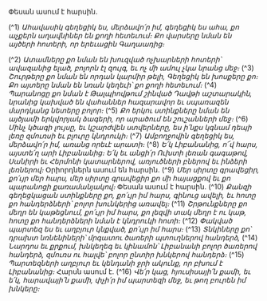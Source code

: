 
Փեսան ասում է հարսին.

(^1) _Ահավասիկ գեղեցիկ ես, մերձավո՛ր իմ,
գեղեցիկ ես ահա,
քո աչքերն աղավնիներ են
քողի հետեւում։
Քո վարսերը նման են այծերի հոտերի,
որ երեւացին Գաղաադից։_


(^2) _Ատամները քո նման են խուզված ոչխարների հոտերի՝
ավազանից ելած, բոլորն էլ զույգ,
եւ ոչ մի ամուլ չկա նրանց մեջ։_
(^3) _Շուրթերը քո նման են որդան կարմիր թելի,
Գեղեցիկ են խոսքերը քո։
Քո այտերը նման են նռան կեղեւի՝ քո քողի հետեւում։_
(^4) _Պարանոցը քո նման է Թալպիովթում շինված Դավթի աշտարակին,
նրանից կախված են վահաններ հազարավոր
եւ սպառազեն մարդկանց նետերը բոլոր։_
(^5) _Քո երկու ստինքները նման են այծյամի երկվորյակ ձագերի,
որ արածում են շուշանների մեջ։_
(^6) _Մինչ կծագի լույսը, եւ կշարժվեն ստվերները,
ես ի՛նքս կգնամ դեպի լեռը զմուռսի եւ բլուրը կնդրուկի։_
(^7) _Ամբողջովին գեղեցիկ ես, մերձավո՛ր իմ,
առանց որեւէ արատի։_
(^8) _Ե՛կ Լիբանանից, ո՜վ հարս,
այստե՛ղ արի Լիբանանից։
Ե՛կ եւ անցի՛ր Ուխտի լեռան գագաթով,
Սանիրի եւ Հերմոնի կատարներով,
առյուծների բներով եւ ինձերի լեռներով։_
Օրիորդներն ասում են հարսին.
(^9) _Մեր սիրտը գրավեցիր, քո՛ւյր մեր հարս,
մեր սիրտը գրավեցիր քո մի հայացքով
եւ քո պարանոցի քառամանյակով։_
Փեսան ասում է հարսին.
(^10) _Քանզի գեղեցկացան ստինքները քո, քո՛ւյր իմ հարս,
գինուց ավելի,
եւ հոտը քո հանդերձների՝ բոլոր խունկերից առավել։_
(^11) _Շրթունքները քո մեղր են կաթեցնում, քո՛ւյր իմ հարս,
քո լեզվի տակ մեղր է ու կաթ,
հոտը քո հանդերձների նման է կնդրուկի հոտի։_
(^12) _Փակված պարտեզ ես եւ աղբյուր կնքված, քո՛ւյր իմ հարս։_
(^13) _Տնկիները քո՝ դրախտ նռնենիների՝
մրգատու ծառերի պտուղներով հանդերձ,_
(^14) _Նարդոս եւ քրքում,
խնկեղեգ եւ կինամոն՝
Լիբանանի բոլոր ծառերով հանդերձ,
զմուռս ու հալվե՝
բոլոր ընտիր խնկերով հանդերձ։_
(^15) _Պարտեզների աղբյուր
եւ կենդանի ջրի ակունք,
որ բխում է Լիբանանից։_
Հարսն ասում է.
(^16) _Վե՛ր կաց, հյուսիսայի՛ն քամի,
եւ ե՛կ, հարավայի՛ն քամի,
փչի՛ր իմ պարտեզի մեջ,
եւ թող բուրեն իմ խնկերը։_

